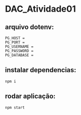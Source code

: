 # DAC_Atividade01

## arquivo dotenv:
```
PG_HOST =
PG_PORT =
PG_USERNAME =
PG_PASSWORD = 
PG_DATABASE = 
```

## instalar dependencias:
```
npm i

```

## rodar aplicação:
```
npm start

```
